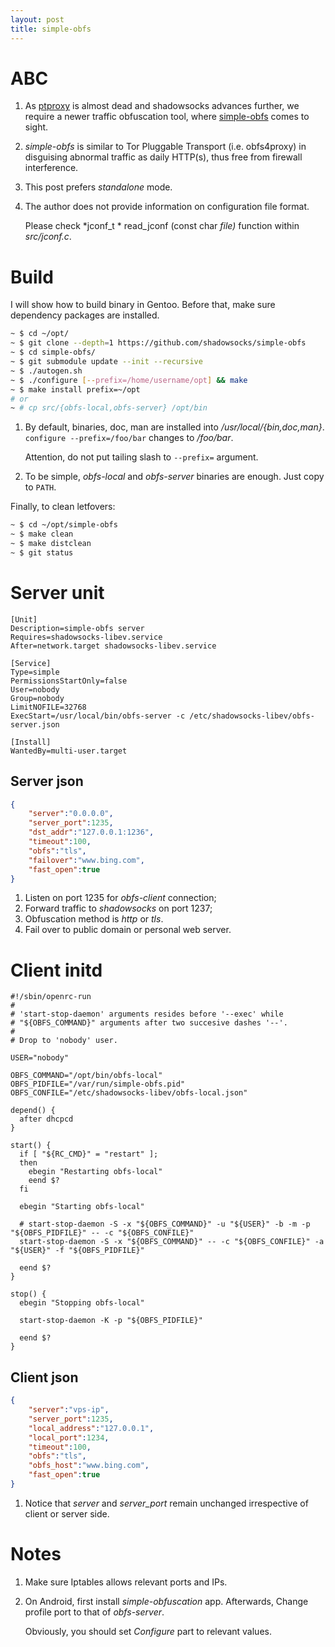 ```yaml
---
layout: post
title: simple-obfs
---
```


# ABC

1. As [ptproxy](/2016/04/12/ptproxy/) is almost dead and shadowsocks advances further, we require a newer traffic obfuscation tool, where [simple-obfs](https://github.com/shadowsocks/simple-obfs) comes to sight.
2. *simple-obfs* is similar to Tor Pluggable Transport (i.e. obfs4proxy) in disguising abnormal traffic as daily HTTP(s), thus free from firewall interference.
3. This post prefers *standalone* mode.
4. The author does not provide information on configuration file format.

   Please check *jconf_t * read_jconf (const char *file)* function within *src/jconf.c*.

# Build

I will show how to build binary in Gentoo. Before that, make sure dependency packages are installed.

```bash
~ $ cd ~/opt/
~ $ git clone --depth=1 https://github.com/shadowsocks/simple-obfs
~ $ cd simple-obfs/
~ $ git submodule update --init --recursive
~ $ ./autogen.sh
~ $ ./configure [--prefix=/home/username/opt] && make
~ $ make install prefix=~/opt
# or
~ # cp src/{obfs-local,obfs-server} /opt/bin
```

1. By default, binaries, doc, man are installed into */usr/local/{bin,doc,man}*. `configure --prefix=/foo/bar` changes to */foo/bar*.

   Attention, do not put tailing slash to `--prefix=` argument.
2. To be simple, *obfs-local* and *obfs-server* binaries are enough. Just copy to `PATH`.

Finally, to clean letfovers:

```bash
~ $ cd ~/opt/simple-obfs
~ $ make clean
~ $ make distclean
~ $ git status
```

# Server unit

```
[Unit]
Description=simple-obfs server
Requires=shadowsocks-libev.service
After=network.target shadowsocks-libev.service

[Service]
Type=simple
PermissionsStartOnly=false
User=nobody
Group=nobody
LimitNOFILE=32768
ExecStart=/usr/local/bin/obfs-server -c /etc/shadowsocks-libev/obfs-server.json

[Install]
WantedBy=multi-user.target
```

## Server json

```json
{
    "server":"0.0.0.0",
    "server_port":1235,
    "dst_addr":"127.0.0.1:1236",
    "timeout":100,
    "obfs":"tls",
    "failover":"www.bing.com",
    "fast_open":true
}
```

1. Listen on port 1235 for *obfs-client* connection;
2. Forward traffic to *shadowsocks* on port 1237;
3. Obfuscation method is *http* or *tls*.
4. Fail over to public domain or personal web server.

# Client initd

```
#!/sbin/openrc-run
#
# 'start-stop-daemon' arguments resides before '--exec' while
# "${OBFS_COMMAND}" arguments after two succesive dashes '--'.
#
# Drop to 'nobody' user.

USER="nobody"

OBFS_COMMAND="/opt/bin/obfs-local"
OBFS_PIDFILE="/var/run/simple-obfs.pid"
OBFS_CONFILE="/etc/shadowsocks-libev/obfs-local.json"

depend() {
  after dhcpcd
}

start() {
  if [ "${RC_CMD}" = "restart" ];
  then
    ebegin "Restarting obfs-local"
    eend $?
  fi

  ebegin "Starting obfs-local"

  # start-stop-daemon -S -x "${OBFS_COMMAND}" -u "${USER}" -b -m -p "${OBFS_PIDFILE}" -- -c "${OBFS_CONFILE}"
  start-stop-daemon -S -x "${OBFS_COMMAND}" -- -c "${OBFS_CONFILE}" -a "${USER}" -f "${OBFS_PIDFILE}"

  eend $?
}

stop() {
  ebegin "Stopping obfs-local"

  start-stop-daemon -K -p "${OBFS_PIDFILE}"

  eend $?
}
```

## Client json

```json
{
    "server":"vps-ip",
    "server_port":1235,
    "local_address":"127.0.0.1",
    "local_port":1234,
    "timeout":100,
    "obfs":"tls",
    "obfs_host":"www.bing.com",
    "fast_open":true
}
```

1. Notice that *server* and *server_port* remain unchanged irrespective of client or server side.

# Notes

1. Make sure Iptables allows relevant ports and IPs.
2. On Android, first install *simple-obfuscation* app. Afterwards, Change profile port to that of *obfs-server*.

   Obviously, you should set *Configure* part to relevant values.
